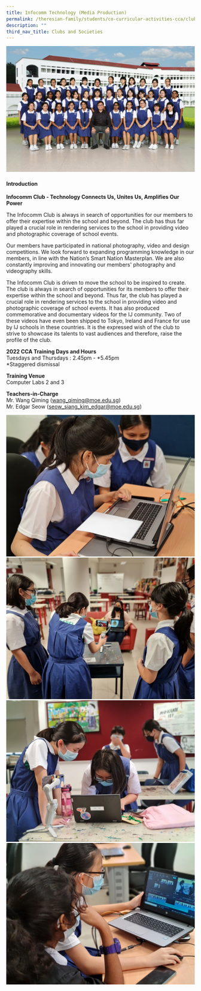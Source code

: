 ```yaml
---
title: Infocomm Technology (Media Production)
permalink: /theresian-family/students/co-curricular-activities-cca/clubs-and-societies/infocomm-technology-medi/
description: ""
third_nav_title: Clubs and Societies
---
```


<img src="/images/inf1.jpg">
<h4><strong>Introduction</strong></h4>
<p><strong>Infocomm Club - Technology Connects Us, Unites Us, Amplifies Our Power</strong></p>
<p>The Infocomm Club is always in search of opportunities for our members to offer their expertise within the school and beyond. The club has thus far played a crucial role in rendering services to the school in providing video and photographic coverage of school events.</p>
<p>Our members have participated in national photography, video and design competitions. We look forward to expanding programming knowledge in our members, in line with the Nation&rsquo;s Smart Nation Masterplan. We are also constantly improving and innovating our members' photography and videography skills.&nbsp;</p>
<p>The Infocomm Club is driven to move the school to be inspired to create. The club is always in search of opportunities for its members to offer their expertise within the school and beyond. Thus far, the club has played a crucial role in rendering services to the school in providing video and photographic coverage of school events. It has also produced commemorative and documentary videos for the IJ community. Two of these videos have even been shipped to Tokyo, Ireland and France for use by IJ schools in these countries. It is the expressed wish of the club to strive to showcase its talents to vast audiences and therefore, raise the profile of the club.</p>
<p><strong>2022 CCA Training Days and Hours</strong><br />Tuesdays and Thursdays : 2.45pm - *5.45pm<br />*Staggered dismissal</p>
<p><strong>Training Venue</strong><br />Computer Labs 2 and 3</p>
<p><strong>Teachers-in-Charge</strong><br />Mr. Wang Qiming (<a href="mailto:wang_qiming@moe.edu.sg">wang_qiming@moe.edu.sg</a>)<br />Mr. Edgar Seow (<a href="mailto:seow_siang_kim_edgar@moe.edu.sg">seow_siang_kim_edgar@moe.edu.sg</a>)</p>
<img src="/images/inf2.jpg"><br>
<img src="/images/inf3.jpg"><br>
<img src="/images/inf4.jpg"><br>
<img src="/images/inf5.jpg">